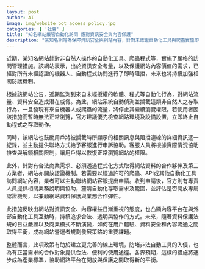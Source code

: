 ```yaml
---
layout: post
author: AI
image: img/website_bot_access_policy.jpg
categories: [ '社會' ]
title: "知名網站嚴管自動化訪問 應對資訊安全與內容保護"
description: "某知名網站為保障資訊安全與網站內容，針對未認證自動化工具與爬蟲實施即時阻擋措施，並提供合法業者認證申請管道，兼顧用戶體驗與商業合作彈性，展現產業對資料保護與平台價值的日益重視。"
---
```

近期，某知名網站針對非自然人操作的自動化工具、爬蟲程式等，實施了嚴格的訪問管理措施。該網站表示，出於資訊安全考量，以及保護網站內容價值的需求，已經對所有未經認證的機器人、自動程式訪問進行了即時阻擋，未來也將持續加強相關防護機制。

根據該網站公告，近期監測到來自未經授權的軟體、程式等自動化行為，對網站流量、資料安全造成潛在威脅。為此，網站系統自動偵測並攔截這類非自然人之存取行為，一旦發現有來自機器人或爬蟲的流量，將停止其繼續瀏覽權限。若使用者因該措施而暫時無法正常瀏覽，官方建議優先檢查網路環境及設備設置，立即終止自動程式之存取動作。

同時，該網站也鼓勵用戶將被攔截時所顯示的相關訊息與阻擋連線的詳細資訊逐一紀錄，並主動提供聯絡方式給予客服進行申訴協助。客服人員將根據實際情況協助排查與解鎖相關限制，讓用戶得以恢復正常瀏覽網站的權限。 

此外，針對有合法商業需求、必須透過程式化方式取得網站資料的合作夥伴及第三方業者，網站亦開放認證機制。若需要以經過許可的爬蟲、API或其他自動化工具訪問網站內容，業者可以主動聯絡網站客服提出申請。收到申請後，官方則有專責人員提供相關業務說明與協助，釐清自動化存取需求及範圍，並評估是否開放專屬認證機制，以兼顧網站資料保護與業務合作彈性。 

此措施反映出網站對資訊安全、內容權益日漸重視的態度，也凸顯內容平台在與外部自動化工具互動時，持續追求合法、透明與協作的方式。未來，隨著資料保護法規的日益嚴謹以及商業模式不斷演變，如何在用戶體驗、資料安全和內容流通之間取得平衡，成為網站營運者規劃發展策略的重要課題。

整體而言，此項政策有助於建立更完善的線上環境，防堵非法自動工具的入侵，也為有正當需求的合作對象提供合法、便利的使用途徑。各界預期，這樣的措施將逐步成為產業標準，協助網路平台在開放與保護之間取得新的平衡。